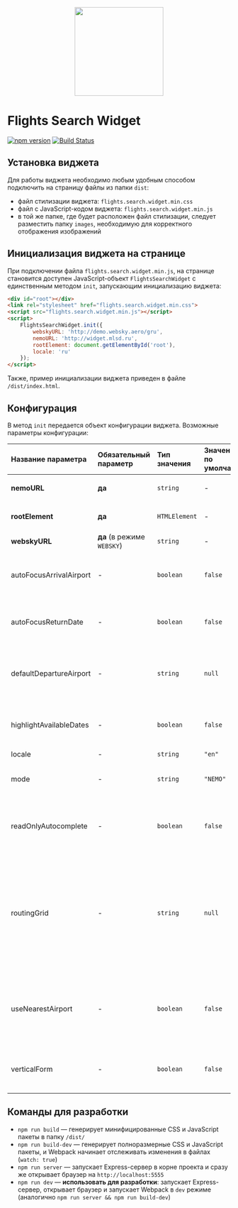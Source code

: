 <p align="center">
    <img width="200" src="http://mjolnir.com.ua/kcfinder/upload/images/logo.jpg">
</p>

# Flights Search Widget
[![npm version](https://badge.fury.io/js/%40nemo.travel%2Fsearch-widget.svg)](https://badge.fury.io/js/%40nemo.travel%2Fsearch-widget)
[![Build Status](https://travis-ci.org/NemoTravel/flights.search.widget.svg?branch=master)](https://travis-ci.org/NemoTravel/flights.search.widget)

## Установка виджета

Для работы виджета необходимо любым удобным способом подключить на страницу файлы из папки `dist`:
* файл стилизации виджета: `flights.search.widget.min.css`
* файл с JavaScript-кодом виджета: `flights.search.widget.min.js`
* в той же папке, где будет расположен файл стилизации, следует разместить папку `images`, необходимую для корректного отображения изображений

## Инициализация виджета на странице

При подключении файла `flights.search.widget.min.js`, на странице становится доступен JavaScript-объект `FlightsSearchWidget` с единственным методом `init`, запускающим инициализацию виджета:

```html
<div id="root"></div>
<link rel="stylesheet" href="flights.search.widget.min.css">
<script src="flights.search.widget.min.js"></script>
<script>
    FlightsSearchWidget.init({
        webskyURL: 'http://demo.websky.aero/gru',
        nemoURL: 'http://widget.mlsd.ru',
        rootElement: document.getElementById('root'),
        locale: 'ru'
    });
</script>
```

Также, пример инициализации виджета приведен в файле `/dist/index.html`.

## Конфигурация

В метод `init` передается объект конфигурации виджета. Возможные параметры конфигурации:

| Название параметра | Обязательный параметр | Тип значения | Значение по умолчанию | Описание |
| :- | :- | :- | :- | :- |
| **nemoURL** | **да** | `string` | - | URL системы бронирования `Nemo.travel` |
| **rootElement** | **да** | `HTMLElement` | - | DOM-элемент в который будет встраиваться виджет |
| **webskyURL** | **да** (в режиме `WEBSKY`) | `string` | - | URL системы бронирования `Websky` |
| autoFocusArrivalAirport | - | `boolean` | `false` | Автоматически фокусироваться на поле выбора аэропорта прилета, после выбора аэропорта вылета. |
| autoFocusReturnDate | - | `boolean` | `false` | Автоматически фокусироваться на поле выбора обратной даты, после выбора даты вылета. |
| defaultDepartureAirport | - | `string` | `null` | Трехбуквенный IATA-код аэропорта или города, который будет выбран по умолчанию в качестве аэропорта вылета. |
| highlightAvailableDates | - | `boolean` | `false` | Активирует в календаре подсветку дат, на которые есть доступные рейсы (только для `WEBSKY`) |
| locale | - | `string` | `"en"` | Язык интерфейса |
| mode | - | `string` | `"NEMO"` | Название системы бронирования, с которой предстоит работать (`NEMO` или `WEBSKY`) |
| readOnlyAutocomplete | - | `boolean` | `false` | Запретить ввод текста в поля автокомплита аэропортов (только если указан параметр `routingGrid`, или включен режим `Websky`) |
| routingGrid | - | `string` | `null` | Двухбуквенный IATA-код авиакомпании. Если указан, автокомплит аэропортов переключается в режим поиска по маршрутной сетке авиакомпании. Также, при клике в поле автокомплита, отображаются все возможные пункты назначений авиакомпании. |
| useNearestAirport | - | `boolean` | `false` | Выбирать в качестве пункта вылета ближайший аэропорт, полученный на основе IP-адреса пользователя (только если не указан параметр `defaultDepartureAirport`). |
| verticalForm | - | `boolean` | `false` | Отображать ли принудительно вертикальную форму поиска, вместо горизонтальной. |

## Команды для разработки

* `npm run build` — генерирует минифицированные CSS и JavaScript пакеты в папку `/dist/`
* `npm run build-dev` — генерирует полноразмерные CSS и JavaScript пакеты, и Webpack начинает отслеживать изменения в файлах (`watch: true`)
* `npm run server` — запускает Express-сервер в корне проекта и сразу же открывает браузер на `http://localhost:5555`
* `npm run dev` — **использовать для разработки**: запускает Express-сервер, открывает браузер и запускает Webpack в `dev` режиме (аналогично `npm run server && npm run build-dev`)
